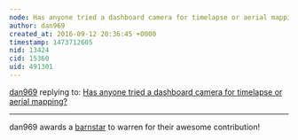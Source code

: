 ```yaml
---
node: Has anyone tried a dashboard camera for timelapse or aerial mapping?
author: dan969
created_at: 2016-09-12 20:36:45 +0000
timestamp: 1473712605
nid: 13424
cid: 15360
uid: 491301
---
```




[dan969](../profile/dan969) replying to: [Has anyone tried a dashboard camera for timelapse or aerial mapping?](../notes/warren/09-06-2016/has-anyone-tried-a-dashboard-camera-for-timelapse-or-aerial-mapping)

----
dan969 awards a <a href="publiclab.org/wiki/barnstars">barnstar</a> to warren for their awesome contribution!